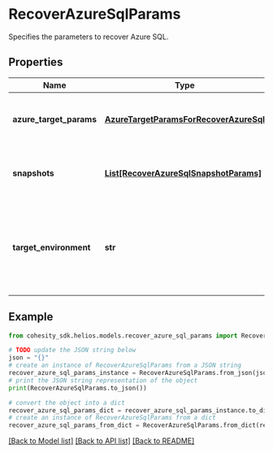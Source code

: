 # RecoverAzureSqlParams

Specifies the parameters to recover Azure SQL.

## Properties

Name | Type | Description | Notes
------------ | ------------- | ------------- | -------------
**azure_target_params** | [**AzureTargetParamsForRecoverAzureSql**](AzureTargetParamsForRecoverAzureSql.md) | Specifies the params for recovering to an Azure target. | [optional] 
**snapshots** | [**List[RecoverAzureSqlSnapshotParams]**](RecoverAzureSqlSnapshotParams.md) | Specifies the details of the azure sql objects to be recovered. | 
**target_environment** | **str** | Specifies the environment of the recovery target. The corresponding params below must be filled out. | 

## Example

```python
from cohesity_sdk.helios.models.recover_azure_sql_params import RecoverAzureSqlParams

# TODO update the JSON string below
json = "{}"
# create an instance of RecoverAzureSqlParams from a JSON string
recover_azure_sql_params_instance = RecoverAzureSqlParams.from_json(json)
# print the JSON string representation of the object
print(RecoverAzureSqlParams.to_json())

# convert the object into a dict
recover_azure_sql_params_dict = recover_azure_sql_params_instance.to_dict()
# create an instance of RecoverAzureSqlParams from a dict
recover_azure_sql_params_from_dict = RecoverAzureSqlParams.from_dict(recover_azure_sql_params_dict)
```
[[Back to Model list]](../README.md#documentation-for-models) [[Back to API list]](../README.md#documentation-for-api-endpoints) [[Back to README]](../README.md)


